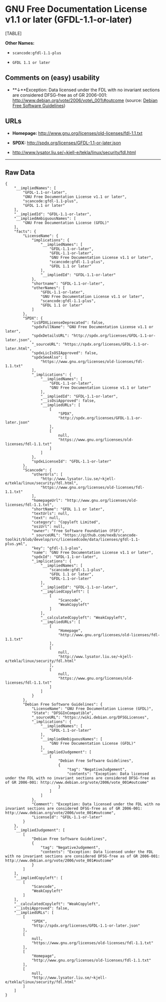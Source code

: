 GNU Free Documentation License v1.1 or later (GFDL-1.1-or-later)
================================================================

[TABLE]

**Other Names:**

-   `scancode:gfdl-1.1-plus`

-   `GFDL 1.1 or later`

Comments on (easy) usability
----------------------------

-   **↓**Exception: Data licensed under the FDL with no invariant
    sections are considered DFSG-free as of GR 2006-001:
    http://www.debian.org/vote/2006/vote\_001\#outcome (source: [Debian
    Free Software
    Guidelines](https://wiki.debian.org/DFSGLicenses "Debian Free Software Guidelines"))

URLs
----

-   **Homepage:** http://www.gnu.org/licenses/old-licenses/fdl-1.1.txt

-   **SPDX:** http://spdx.org/licenses/GFDL-1.1-or-later.json

-   http://www.lysator.liu.se/~kjell-e/tekla/linux/security/fdl.html

------------------------------------------------------------------------

Raw Data
--------

    {
        "__impliedNames": [
            "GFDL-1.1-or-later",
            "GNU Free Documentation License v1.1 or later",
            "scancode:gfdl-1.1-plus",
            "GFDL 1.1 or later"
        ],
        "__impliedId": "GFDL-1.1-or-later",
        "__impliedAmbiguousNames": [
            "GNU Free Documentation License (GFDL)"
        ],
        "facts": {
            "LicenseName": {
                "implications": {
                    "__impliedNames": [
                        "GFDL-1.1-or-later",
                        "GFDL-1.1-or-later",
                        "GNU Free Documentation License v1.1 or later",
                        "scancode:gfdl-1.1-plus",
                        "GFDL 1.1 or later"
                    ],
                    "__impliedId": "GFDL-1.1-or-later"
                },
                "shortname": "GFDL-1.1-or-later",
                "otherNames": [
                    "GFDL-1.1-or-later",
                    "GNU Free Documentation License v1.1 or later",
                    "scancode:gfdl-1.1-plus",
                    "GFDL 1.1 or later"
                ]
            },
            "SPDX": {
                "isSPDXLicenseDeprecated": false,
                "spdxFullName": "GNU Free Documentation License v1.1 or later",
                "spdxDetailsURL": "http://spdx.org/licenses/GFDL-1.1-or-later.json",
                "_sourceURL": "https://spdx.org/licenses/GFDL-1.1-or-later.html",
                "spdxLicIsOSIApproved": false,
                "spdxSeeAlso": [
                    "https://www.gnu.org/licenses/old-licenses/fdl-1.1.txt"
                ],
                "_implications": {
                    "__impliedNames": [
                        "GFDL-1.1-or-later",
                        "GNU Free Documentation License v1.1 or later"
                    ],
                    "__impliedId": "GFDL-1.1-or-later",
                    "__isOsiApproved": false,
                    "__impliedURLs": [
                        [
                            "SPDX",
                            "http://spdx.org/licenses/GFDL-1.1-or-later.json"
                        ],
                        [
                            null,
                            "https://www.gnu.org/licenses/old-licenses/fdl-1.1.txt"
                        ]
                    ]
                },
                "spdxLicenseId": "GFDL-1.1-or-later"
            },
            "Scancode": {
                "otherUrls": [
                    "http://www.lysator.liu.se/~kjell-e/tekla/linux/security/fdl.html",
                    "https://www.gnu.org/licenses/old-licenses/fdl-1.1.txt"
                ],
                "homepageUrl": "http://www.gnu.org/licenses/old-licenses/fdl-1.1.txt",
                "shortName": "GFDL 1.1 or later",
                "textUrls": null,
                "text": null,
                "category": "Copyleft Limited",
                "osiUrl": null,
                "owner": "Free Software Foundation (FSF)",
                "_sourceURL": "https://github.com/nexB/scancode-toolkit/blob/develop/src/licensedcode/data/licenses/gfdl-1.1-plus.yml",
                "key": "gfdl-1.1-plus",
                "name": "GNU Free Documentation License v1.1 or later",
                "spdxId": "GFDL-1.1-or-later",
                "_implications": {
                    "__impliedNames": [
                        "scancode:gfdl-1.1-plus",
                        "GFDL 1.1 or later",
                        "GFDL-1.1-or-later"
                    ],
                    "__impliedId": "GFDL-1.1-or-later",
                    "__impliedCopyleft": [
                        [
                            "Scancode",
                            "WeakCopyleft"
                        ]
                    ],
                    "__calculatedCopyleft": "WeakCopyleft",
                    "__impliedURLs": [
                        [
                            "Homepage",
                            "http://www.gnu.org/licenses/old-licenses/fdl-1.1.txt"
                        ],
                        [
                            null,
                            "http://www.lysator.liu.se/~kjell-e/tekla/linux/security/fdl.html"
                        ],
                        [
                            null,
                            "https://www.gnu.org/licenses/old-licenses/fdl-1.1.txt"
                        ]
                    ]
                }
            },
            "Debian Free Software Guidelines": {
                "LicenseName": "GNU Free Documentation License (GFDL)",
                "State": "DFSGInCompatible",
                "_sourceURL": "https://wiki.debian.org/DFSGLicenses",
                "_implications": {
                    "__impliedNames": [
                        "GFDL-1.1-or-later"
                    ],
                    "__impliedAmbiguousNames": [
                        "GNU Free Documentation License (GFDL)"
                    ],
                    "__impliedJudgement": [
                        [
                            "Debian Free Software Guidelines",
                            {
                                "tag": "NegativeJudgement",
                                "contents": "Exception: Data licensed under the FDL with no invariant sections are considered DFSG-free as of GR 2006-001: http://www.debian.org/vote/2006/vote_001#outcome"
                            }
                        ]
                    ]
                },
                "Comment": "Exception: Data licensed under the FDL with no invariant sections are considered DFSG-free as of GR 2006-001: http://www.debian.org/vote/2006/vote_001#outcome",
                "LicenseId": "GFDL-1.1-or-later"
            }
        },
        "__impliedJudgement": [
            [
                "Debian Free Software Guidelines",
                {
                    "tag": "NegativeJudgement",
                    "contents": "Exception: Data licensed under the FDL with no invariant sections are considered DFSG-free as of GR 2006-001: http://www.debian.org/vote/2006/vote_001#outcome"
                }
            ]
        ],
        "__impliedCopyleft": [
            [
                "Scancode",
                "WeakCopyleft"
            ]
        ],
        "__calculatedCopyleft": "WeakCopyleft",
        "__isOsiApproved": false,
        "__impliedURLs": [
            [
                "SPDX",
                "http://spdx.org/licenses/GFDL-1.1-or-later.json"
            ],
            [
                null,
                "https://www.gnu.org/licenses/old-licenses/fdl-1.1.txt"
            ],
            [
                "Homepage",
                "http://www.gnu.org/licenses/old-licenses/fdl-1.1.txt"
            ],
            [
                null,
                "http://www.lysator.liu.se/~kjell-e/tekla/linux/security/fdl.html"
            ]
        ]
    }